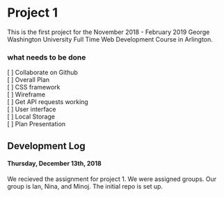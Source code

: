 # Project 1

This is the first project for the November 2018 - February 2019 George Washington University Full Time Web Development Course in Arlington. 

### what needs to be done

[ ] Collaborate on Github  
[ ] Overall Plan  
[ ] CSS framework  
[ ] Wireframe  
[ ] Get API requests working  
[ ] User interface  
[ ] Local Storage  
[ ] Plan Presentation  

## Development Log

#### Thursday, December 13th, 2018

We recieved the assignment for project 1. We were assigned groups. Our group is Ian, Nina, and Minoj. The initial repo is set up.